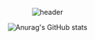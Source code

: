 
<div align="center">
  
![header](https://capsule-render.vercel.app/api?type=Soft&text=RAINLEAF&color=000000&fontColor=ffffff&fontSize=30)
</div>

<div align="center">
  
![Anurag's GitHub stats](https://github-readme-stats.vercel.app/api?username=rainleaf98&show_icons=true&theme=dark)
</div>
